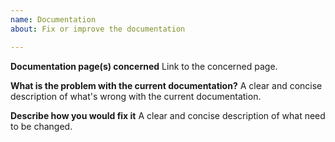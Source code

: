```yaml
---
name: Documentation
about: Fix or improve the documentation

---
```


**Documentation page(s) concerned**
Link to the concerned page.

**What is the problem with the current documentation?**
A clear and concise description of what's wrong with the current documentation.

**Describe how you would fix it**
A clear and concise description of what need to be changed.
